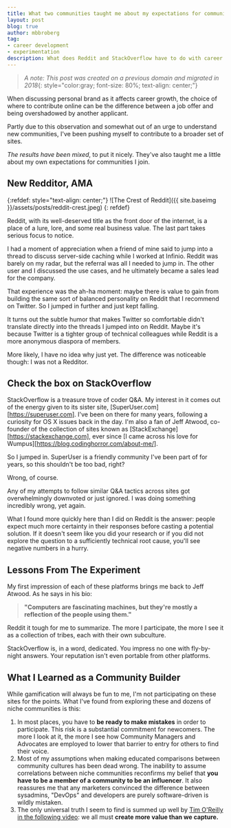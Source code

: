 ```yaml
---
title: What two communities taught me about my expectations for community
layout: post
blog: true
author: mbbroberg
tag:
- career development
- experimentation
description: What does Reddit and StackOverflow have to do with career success?
---
```

> _A note: This post was created on a previous domain and migrated in 2018_{: style="color:gray; font-size: 80%; text-align: center;"}


When discussing personal brand as it affects career growth, the choice of where to contribute online can be the difference between a job offer and being overshadowed by another applicant.

Partly due to this observation and somewhat out of an urge to understand new communities, I've been pushing myself to contribute to a broader set of sites.

_The results have been mixed_, to put it nicely. They've also taught me a little about my own expectations for communities I join.

## New Redditor, AMA

{:refdef: style="text-align: center;"}
![The Crest of Reddit]({{ site.baseimg }}/assets/posts/reddit-crest.jpeg)
{: refdef}

Reddit, with its well-deserved title as the front door of the internet, is a place of a lure, lore, and some real business value. The last part takes serious focus to notice.

I had a moment of appreciation when a friend of mine said to jump into a thread to discuss server-side caching while I worked at Infinio. Reddit was barely on my radar, but the referral was all I needed to jump in. The other user and I discussed the use cases, and he ultimately became a sales lead for the company.

That experience was the ah-ha moment: maybe there is value to gain from building the same sort of balanced personality on Reddit that I recommend on Twitter. So I jumped in further and just kept falling.

It turns out the subtle humor that makes Twitter so comfortable didn't translate directly into the threads I jumped into on Reddit. Maybe it's because Twitter is a tighter group of technical colleagues while Reddit is a more anonymous diaspora of members.

More likely, I have no idea why just yet. The difference was noticeable though: I was not a Redditor.


## Check the box on StackOverflow

StackOverflow is a treasure trove of coder Q&A. My interest in it comes out of the energy given to its sister site, [SuperUser.com][https://superuser.com]. I've been on there for many years, following a curiosity for OS X issues back in the day. I'm also a fan of Jeff Atwood, co-founder of the collection of sites known as [StackExchange][https://stackexchange.com], ever since [I came across his love for Wumpus][https://blog.codinghorror.com/about-me/].

So I jumped in. SuperUser is a friendly community I've been part of for years, so this shouldn't be too bad, right?

Wrong, of course.

Any of my attempts to follow similar Q&A tactics across sites got overwhelmingly downvoted or just ignored. I was doing something incredibly wrong, yet again.


What I found more quickly here than I did on Reddit is the answer: people expect much more certainty in their responses before casting a potential solution. If it doesn't seem like you did your research or if you did not explore the question to a sufficiently technical root cause, you'll see negative numbers in a hurry.


## Lessons From The Experiment

My first impression of each of these platforms brings me back to Jeff Atwood. As he says in his bio:

> **"Computers are fascinating machines, but they're mostly a reflection of the people using them."**

Reddit it tough for me to summarize. The more I participate, the more I see it as a collection of tribes, each with their own subculture.

StackOverflow is, in a word, dedicated. You impress no one with fly-by-night answers. Your reputation isn't even portable from other platforms.


## What I Learned as a Community Builder

While gamification will always be fun to me, I'm not participating on these sites for the points. What I've found from exploring these and dozens of niche communities is this:

1. In most places, you have to **be ready to make mistakes** in order to participate. This risk is a substantial commitment for newcomers. The more I look at it, the more I see how Community Managers and Advocates are employed to lower that barrier to entry for others to find their voice.
2. Most of my assumptions when making educated comparisons between community cultures has been dead wrong. The inability to assume correlations between niche communities reconfirms my belief that **you have to be a member of a community to be an influencer**. It also reassures me that any marketers convinced the difference between sysadmins, "DevOps" and developers are purely software-driven is wildly mistaken.
3. The only universal truth I seem to find is summed up well by [Tim O'Reilly in the following video](https://www.youtube.com/watch?v=njpGH_IHjFg): we all must **create more value than we capture.**
